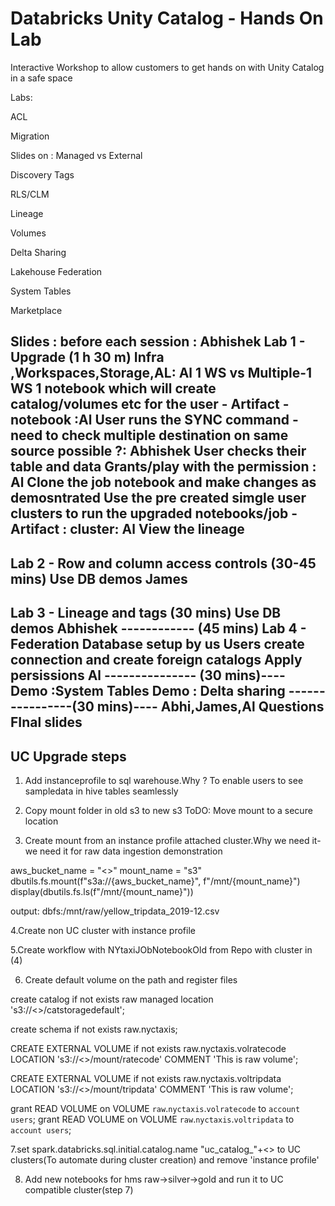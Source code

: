 # Databricks Unity Catalog - Hands On Lab
Interactive Workshop to allow customers to get hands on with Unity Catalog in a safe space


Labs:

ACL

Migration

Slides on : Managed vs External
    
Discovery Tags

RLS/CLM

Lineage

Volumes

Delta Sharing

Lakehouse Federation

System Tables

Marketplace


Slides : before each session : Abhishek
Lab 1 - Upgrade (1 h 30 m)
Infra ,Workspaces,Storage,AL: Al
1 WS vs Multiple-1 WS
1 notebook which will create catalog/volumes etc for the user - Artifact - notebook :Al
User runs the SYNC command -need to check multiple destination on same source possible ?: Abhishek
User checks their table and data
Grants/play with the permission : Al
Clone the job notebook and make changes as demosntrated
Use the pre created simgle user clusters to run the upgraded notebooks/job -Artifact : cluster: Al
View the lineage
-------------
Lab 2 - Row and column access controls (30-45 mins)
Use DB demos
James
-------------
Lab 3 - Lineage and tags (30 mins)
Use DB demos
Abhishek
------------ (45 mins)
Lab 4 - Federation
Database setup by us
Users create connection and create foreign catalogs
Apply persissions
Al
--------------- (30 mins)----
Demo :System Tables
Demo : Delta sharing
----------------(30  mins)----
Abhi,James,Al
Questions
FInal slides
-------------
UC Upgrade steps
-----------------

1. Add instanceprofile to sql warehouse.Why ? To enable users to see sampledata in hive tables seamlessly

2. Copy mount folder in old s3 to new s3 ToDO: Move mount to a secure location

3. Create mount from an instance profile attached cluster.Why we need it- we need it for raw data ingestion demonstration 

aws_bucket_name = "<<new bucketname>>"
mount_name = "s3"
dbutils.fs.mount(f"s3a://{aws_bucket_name}", f"/mnt/{mount_name}")
display(dbutils.fs.ls(f"/mnt/{mount_name}"))

output:
dbfs:/mnt/raw/yellow_tripdata_2019-12.csv

4.Create non UC cluster with instance profile

5.Create workflow with NYtaxiJObNotebookOld from Repo with cluster in (4)

6. Create default volume on the path and register files

create catalog if not exists raw managed location 's3://<<bucketname>>/catstoragedefault';

create schema if not exists raw.nyctaxis;

CREATE EXTERNAL VOLUME if not exists raw.nyctaxis.volratecode
    LOCATION 's3://<<bucketname>>/mount/ratecode'
    COMMENT 'This is raw volume';

CREATE EXTERNAL VOLUME if not exists raw.nyctaxis.voltripdata
    LOCATION 's3://<<bucketname>>/mount/tripdata'
    COMMENT 'This is raw volume';

grant READ VOLUME  on VOLUME `raw`.`nyctaxis`.`volratecode` to `account users`;
grant READ VOLUME  on VOLUME `raw`.`nyctaxis`.`voltripdata` to `account users`;

7.set spark.databricks.sql.initial.catalog.name "uc_catalog_"+<<username>> to UC clusters(To automate during cluster creation) and remove 'instance profile'


8. Add new notebooks for hms raw->silver->gold and run it to UC compatible cluster(step 7)

